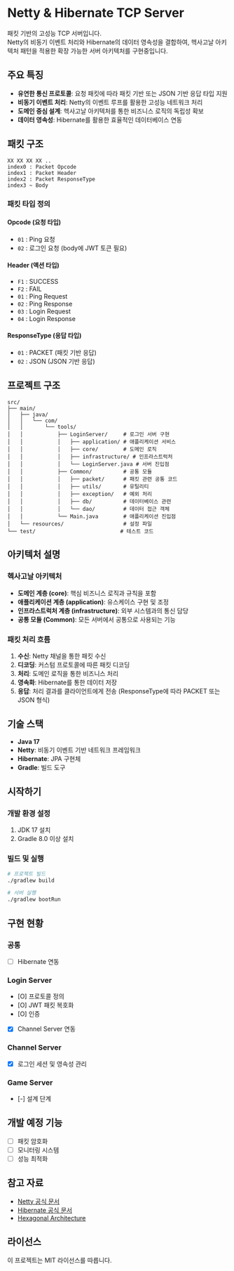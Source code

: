 # Netty & Hibernate TCP Server

패킷 기반의 고성능 TCP 서버입니다.<br>
Netty의 비동기 이벤트 처리와 Hibernate의 데이터 영속성을 결합하여, 헥사고날 아키텍처 패턴을 적용한 확장 가능한 서버 아키텍처를 구현중입니다.

## 주요 특징
- **유연한 통신 프로토콜**: 요청 패킷에 따라 패킷 기반 또는 JSON 기반 응답 타입 지원
- **비동기 이벤트 처리**: Netty의 이벤트 루프를 활용한 고성능 네트워크 처리
- **도메인 중심 설계**: 헥사고날 아키텍처를 통한 비즈니스 로직의 독립성 확보
- **데이터 영속성**: Hibernate를 활용한 효율적인 데이터베이스 연동

## 패킷 구조

```
XX XX XX XX ..
index0 : Packet Opcode
index1 : Packet Header
index2 : Packet ResponseType
index3 ~ Body
```

### 패킷 타입 정의

#### Opcode (요청 타입)
- `01` : Ping 요청
- `02` : 로그인 요청 (body에 JWT 토큰 필요)

#### Header (액션 타입)
- `F1` : SUCCESS
- `F2` : FAIL
- `01` : Ping Request
- `02` : Ping Response
- `03` : Login Request
- `04` : Login Response

#### ResponseType (응답 타입)
- `01` : PACKET (패킷 기반 응답)
- `02` : JSON (JSON 기반 응답)

## 프로젝트 구조

```
src/
├── main/
│   ├── java/
│   │   └── com/
│   │       └── tools/
│   │           ├── LoginServer/     # 로그인 서버 구현
│   │           │   ├── application/ # 애플리케이션 서비스
│   │           │   ├── core/        # 도메인 로직
│   │           │   ├── infrastructure/ # 인프라스트럭처
│   │           │   └── LoginServer.java # 서버 진입점
│   │           ├── Common/          # 공통 모듈
│   │           │   ├── packet/      # 패킷 관련 공통 코드
│   │           │   ├── utils/       # 유틸리티
│   │           │   ├── exception/   # 예외 처리
│   │           │   ├── db/          # 데이터베이스 관련
│   │           │   └── dao/         # 데이터 접근 객체
│   │           └── Main.java        # 애플리케이션 진입점
│   └── resources/                   # 설정 파일
└── test/                           # 테스트 코드
```

## 아키텍처 설명

### 헥사고날 아키텍처

- **도메인 계층 (core)**: 핵심 비즈니스 로직과 규칙을 포함
- **애플리케이션 계층 (application)**: 유스케이스 구현 및 조정
- **인프라스트럭처 계층 (infrastructure)**: 외부 시스템과의 통신 담당
- **공통 모듈 (Common)**: 모든 서버에서 공통으로 사용되는 기능

### 패킷 처리 흐름

1. **수신**: Netty 채널을 통한 패킷 수신
2. **디코딩**: 커스텀 프로토콜에 따른 패킷 디코딩
3. **처리**: 도메인 로직을 통한 비즈니스 처리
4. **영속화**: Hibernate를 통한 데이터 저장
5. **응답**: 처리 결과를 클라이언트에게 전송 (ResponseType에 따라 PACKET 또는 JSON 형식)

## 기술 스택

- **Java 17**
- **Netty**: 비동기 이벤트 기반 네트워크 프레임워크
- **Hibernate**: JPA 구현체
- **Gradle**: 빌드 도구

## 시작하기

### 개발 환경 설정

1. JDK 17 설치
2. Gradle 8.0 이상 설치

### 빌드 및 실행

```bash
# 프로젝트 빌드
./gradlew build

# 서버 실행
./gradlew bootRun
```

## 구현 현황

### 공통
- [ ] Hibernate 연동

### Login Server
- [O] 프로토콜 정의
- [O] JWT 패킷 복호화
- [O] 인증
- [X] Channel Server 연동

### Channel Server
- [X] 로그인 세션 및 영속성 관리

### Game Server
- [-] 설계 단계

## 개발 예정 기능
- [ ] 패킷 암호화
- [ ] 모니터링 시스템
- [ ] 성능 최적화

## 참고 자료

- [Netty 공식 문서](https://netty.io/wiki/user-guide-for-4.x.html)
- [Hibernate 공식 문서](https://docs.jboss.org/hibernate/orm/current/userguide/html_single/Hibernate_User_Guide.html)
- [Hexagonal Architecture](https://alistair.cockburn.us/hexagonal-architecture/)

## 라이선스

이 프로젝트는 MIT 라이선스를 따릅니다.